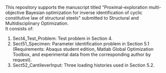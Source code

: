 This repository supports the manuscript titled "Proximal-exploration multi-objective Bayesian optimization for inverse identification of cyclic constitutive law of structural steels" submitted to Structural and Multidisciplinary Optimization.\
It consists of:
  1. Sect4_Test_Problem: Test problem in Section 4.
  2. Sect51_Specimen: Parameter identification problem in Section 5.1 (Requirements: Abaqus student edition, Matlab Global Optimization Toolbox, and experimental data from the corresponding author by request).
  3. Sect52_CantileverInput: Three loading histories used in Section 5.2.
